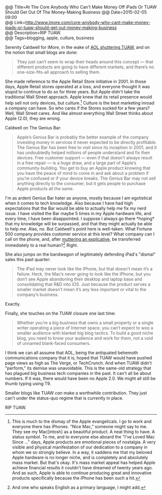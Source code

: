 @@ Title=At The Core Anybody Who Can't Make Money Off iPads Or TUAW Should Get Out Of The Money-Making Business
@@ Date=2015-02-05 09:00  
@@ Link=http://www.imore.com/core-anybody-who-cant-make-money-ipads-or-tuaw-should-get-out-money-making-business  
@@ Description=RIP TUAW.  
@@ Tags=blogging, apple, culture, business  

Serenity Caldwell for iMore, in the wake of [AOL shuttering TUAW](http://www.theverge.com/2015/1/30/7949485/aol-shutting-down-tuaw-apple), and on the notion that small blogs are done:
>They just can’t seem to wrap their heads around this concept — that different products are going to have different markets, and there’s no one-size-fits-all approach to selling them.

She made reference to the Apple Retail Store initiative in 2001. In those days, Apple Retail stores operated at a loss, and everyone thought it was stupid to continue to do so for three years. But Apple didn't take the traditional Wall Street approach. Apple knew that its retail presence would help sell not only devices, but culture.[^1] Culture is the best marketing inroad a company can have. So who cares if the Stores sucked for a few years? Well, Wall Street cares. And like almost everything Wall Street thinks about Apple (2.0), they are wrong. 

Caldwell on The Genius Bar:
>Apple’s Genius Bar is probably the better example of the company investing money in services it never expected to be directly profitable. The Genius Bar has been free to visit since its inception in 2001, and it has undoubtedly helped millions of people understand and fix their devices. Free customer support — even if that doesn’t always result in a free repair — is a huge draw, and a large part of Apple’s community-building. You get to buy an Apple product knowing that you have the peace of mind to come in and ask about a problem if you’re confused or if your device breaks. The Genius Bar may not sell anything directly to the consumer, but it gets people to purchase Apple products all the same.

I'm as ardent Genius Bar hater as anyone, mostly because I am egotistical when it comes to tech knowledge. Also because I have had high expectations that the Bar would be able to actually help me fix my nerd issue. I have visited the Bar maybe 5 times in my Apple hardware life, and every time, I have been disappointed. I suppose I always go there \*hoping\* that my knowledge will be surpassed, and that they might actually be able to help me. Alas, no. But Caldwell's point here is well-taken. What Fortune 500 company provides customer service at this level? What company can I call on the phone, and, after [muttering an explicative](http://motherboard.vice.com/blog/if-you-swear-at-apple-s-automated-customer-service-they-ll-put-you-through-to-a-human), be transferred immediately to a real human?[^2] Right.

She also jumps on the bandwagon of legitimately defending iPad's "dismal" sales this past quarter:
>The iPad may never look like the iPhone, but that doesn’t mean it’s a failure. Heck, the Mac’s never going to look like the iPhone, but you don’t see Apple abandoning their desktop and laptop base and consolidating that R&D into iOS. Just because the product serves a smaller market doesn’t mean it’s any less important or vital to the company’s business.

Exactly.

Finally, she touches on the TUAW closure one last time:
>Whether you’re a big business that owns a small property or a single writer operating a piece of Internet space, you can’t expect to woo a smaller audience with blanket big blog tactics. To build a good niche blog, you need to know your audience and work for them, not a void of unnamed blank-faced consumers.

I think we can all assume that AOL, being the antiquated behemoth communications company that it is, hoped that TUAW would have pushed page views as high as The Verge, or TechCrunch. And when TUAW didn't "perform," its demise was unavoidable. This is the same-old strategy that has plagued big business tech companies in the past. It can't all be about numbers. If it was, there would have been no Apple 2.0. We might all still be thumb typing using T9. 

Smaller blogs like TUAW *can* make a worthwhile contribution. They just can't under the status-quo regime that is currently in place. 

RIP TUAW. 

[^2]: And one who speaks English as a primary language, I might add. 
[^1]: This is much to the dismay of the Apple evangelicals. I go to work and everyone there has iPhones. "Nice Mac," someone might say to me. They see my Mac[intosh] as a beautiful product. A neat thing to have. A status symbol. To me, and to everyone else aboard the "I've Loved Mac Since ..." days, Apple products are emotional pieces of nostalgia. A very visible and physical manifestation of our dedication to a company in whom we so strongly believe. In a way, it saddens me that my beloved Apple hardware is no longer niche, and is completely and absolutely mass market. But that's okay. It's mass market appeal has helped Apple achieve financial results it couldn't have dreamed of twenty years ago. And as such, Apple is able to continue producing great and innovative products specifically because the iPhone has been such a hit.